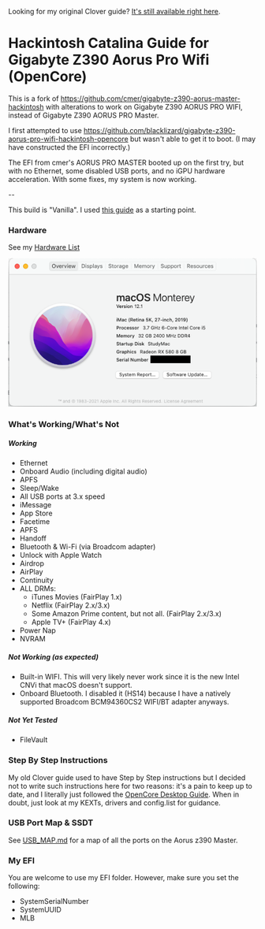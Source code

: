 Looking for my original Clover guide? [It's still available right here](https://github.com/cmer/gigabyte-z390-aorus-master-hackintosh/tree/96fe5217b6bfb59f9157848feac44443b87b890f).

# Hackintosh Catalina Guide for Gigabyte Z390 Aorus Pro Wifi (OpenCore)

This is a fork of https://github.com/cmer/gigabyte-z390-aorus-master-hackintosh with alterations to work on
Gigabyte Z390 AORUS PRO WIFI, instead of Gigabyte Z390 AORUS PRO Master.

I first attempted to use https://github.com/blacklizard/gigabyte-z390-aorus-pro-wifi-hackintosh-opencore
but wasn't able to get it to boot. (I may have constructed the EFI incorrectly.)

The EFI from cmer's AORUS PRO MASTER booted up on the first try, but with
no Ethernet, some disabled USB ports, and no iGPU hardware acceleration. With some fixes, my system is now
working.

--

This build is "Vanilla". I used [this guide](https://dortania.github.io/OpenCore-Desktop-Guide/) as a starting point.

### Hardware

See my [Hardware List](HARDWARE.md)

![About My Mac](images/about.png)

### What's Working/What's Not

##### Working
- Ethernet
- Onboard Audio (including digital audio)
- APFS
- Sleep/Wake
- All USB ports at 3.x speed
- iMessage
- App Store
- Facetime
- APFS
- Handoff
- Bluetooth & Wi-Fi (via Broadcom adapter)
- Unlock with Apple Watch
- Airdrop
- AirPlay
- Continuity
- ALL DRMs:
  - iTunes Movies (FairPlay 1.x)
  - Netflix (FairPlay 2.x/3.x)
  - Some Amazon Prime content, but not all. (FairPlay 2.x/3.x)
  - Apple TV+ (FairPlay 4.x)
- Power Nap
- NVRAM


##### Not Working (as expected)
- Built-in WIFI. This will very likely never work since it is the new Intel CNVi that macOS doesn't support.
- Onboard Bluetooth. I disabled it (HS14) because I have a natively supported Broadcom BCM94360CS2 WIFI/BT adapter anyways.


##### Not Yet Tested
- FileVault


### Step By Step Instructions

My old Clover guide used to have Step by Step instructions but I decided not to write such instructions here for two reasons: it's a pain to keep up to date, and I literally just followed the [OpenCore Desktop Guide](https://dortania.github.io/OpenCore-Desktop-Guide/). When in doubt, just look at my KEXTs, drivers and config.list for guidance.


### USB Port Map & SSDT

See [USB_MAP.md](USB_MAP.md) for a map of all the ports on the Aorus z390 Master.


### My EFI

You are welcome to use my EFI folder. However, make sure you set the following:

- SystemSerialNumber
- SystemUUID
- MLB
